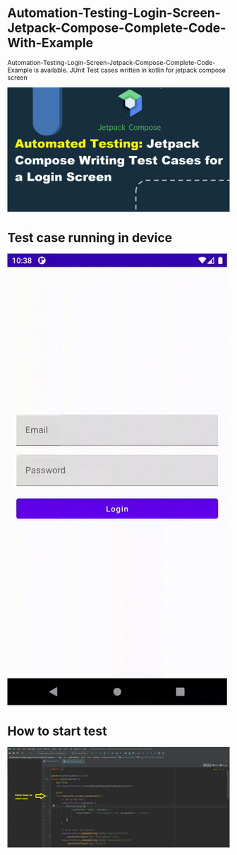 # Automation-Testing-Login-Screen-Jetpack-Compose-Complete-Code-With-Example
Automation-Testing-Login-Screen-Jetpack-Compose-Complete-Code-Example is available. JUnit Test cases written in kotlin for jetpack compose screen

![image description](https://github.com/dheeraj-bhadoria/Automation-Testing-Login-Screen-Jetpack-Compose-Complete-Code-With-Example/blob/main/automatedtestingcompose.png)

# Test case running in device 
![image description](https://github.com/dheeraj-bhadoria/Automation-Testing-Login-Screen-Jetpack-Compose-Complete-Code-With-Example/blob/main/automatedtestingcomposegif.gif)

# How to start test
![image description](https://github.com/dheeraj-bhadoria/Automation-Testing-Login-Screen-Jetpack-Compose-Complete-Code-With-Example/blob/main/automatedtestingcomposeruntest.png)


